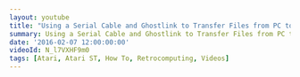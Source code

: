 ```yaml
---
layout: youtube
title: "Using a Serial Cable and Ghostlink to Transfer Files from PC to Atari ST"
summary: Using a Serial Cable and Ghostlink to Transfer Files from PC to Atari ST.
date: '2016-02-07 12:00:00:00'
videoId: N_l7VXHF9m0
tags: [Atari, Atari ST, How To, Retrocomputing, Videos]
---
```


